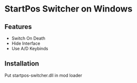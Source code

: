<h1>StartPos Switcher on Windows</h1>
<h2>Features</h2>
<ul>
  <li>Switch On Death</li>
  <li>Hide Interface</li>
  <li>Use A/D Keybinds</li>
</ul>
<h2>Installation</h2>

<p>Put startpos-switcher.dll in mod loader</p>
